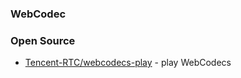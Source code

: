 ### WebCodec





### Open Source
- [Tencent-RTC/webcodecs-play](https://github.com/Tencent-RTC/webcodecs-play) - play WebCodecs
